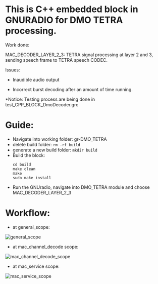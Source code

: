 # This is C++ embedded block in GNURADIO for DMO TETRA processing. 

Work done: 

MAC_DECODER_LAYER_2_3: TETRA signal processing at layer 2 and 3, sending speech frame to TETRA speech CODEC. 

Issues: 

- Inaudible audio output

- Incorrect burst decoding after an amount of time running. 

*Notice: Testing process are being done in test_CPP_BLOCK_DmoDecoder.grc

# Guide:

- Navigate into working folder: gr-DMO_TETRA
- delete build folder: `rm -rf build`
- generate a new build folder: `mkdir build`
- Build the block:
  ```
  cd build
  make clean
  make
  sudo make install
  ```
- Run the GNUradio, navigate into DMO_TETRA module and choose MAC_DECODER_LAYER_2_3 

# Workflow: 

- at general_scope:

![general_scope](https://github.com/user-attachments/assets/bcd49960-f905-4e4c-8272-7e30ddbbfefa)

- at mac_channel_decode scope:

![mac_channel_decode_scope](https://github.com/user-attachments/assets/0632c2d8-a778-4262-b742-c7395a7c4c1a)

- at mac_service scope:

![mac_service_scope](https://github.com/user-attachments/assets/98fa7737-a129-45c1-9a06-4aea4f036ae6)




